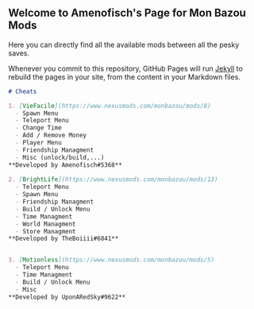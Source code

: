 ## Welcome to Amenofisch's Page for Mon Bazou Mods

Here you can directly find all the available mods between all the pesky saves.

Whenever you commit to this repository, GitHub Pages will run [Jekyll](https://jekyllrb.com/) to rebuild the pages in your site, from the content in your Markdown files.


```markdown
# Cheats

1. [VieFacile](https://www.nexusmods.com/monbazou/mods/8)
  - Spawn Menu
  - Teleport Menu
  - Change Time
  - Add / Remove Money
  - Player Menu
  - Friendship Managment
  - Misc (unlock/build,...)
**Developed by Amenofisch#5368**
  
2. [BrightLife](https://www.nexusmods.com/monbazou/mods/13)
  - Teleport Menu
  - Spawn Menu
  - Friendship Managment
  - Build / Unlock Menu
  - Time Managment
  - World Managment
  - Store Managment
**Developed by TheBoiiii#6841**


3. [Motionless](https://www.nexusmods.com/monbazou/mods/5)
  - Teleport Menu
  - Time Managment
  - Build / Unlock Menu
  - Misc
**Developed by UponARedSky#9622**
```

